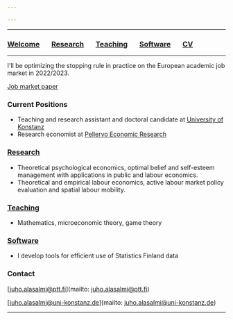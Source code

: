 ```yaml
---

---
```


***

### [Welcome](index.md) &nbsp; &nbsp; &nbsp; [Research](research.md) &nbsp; &nbsp; &nbsp; [Teaching](teaching.md) &nbsp; &nbsp; &nbsp; [Software](software.md) &nbsp; &nbsp; &nbsp; [CV](/cv_alasalmi/cv_juhoalasalmi.pdf)

***

I'll be optimizing the stopping rule in practice on the European academic job market in 2022/2023.

[Job market paper](/papers/signaling_mobility_prospects.pdf)

### Current Positions

  * Teaching and research assistant and doctoral candidate at [University of Konstanz](https://www.wiwi.uni-konstanz.de/goldluecke/team/academic-staff/doctoral-students/)
  * Research economist at [Pellervo Economic Research](http://www.ptt.fi/)

### [Research](research.md)

  * Theoretical psychological economics, optimal belief and self-esteem management with applications in public and labour economics. 
  * Theoretical and empirical labour economics, active labour market policy evaluation and spatial labour mobility.

### [Teaching](teaching.md)
  * Mathematics, microeconomic theory, game theory

### [Software](https://github.com/jalasalmi)
  * I develop tools for efficient use of Statistics Finland data

### Contact

[juho.alasalmi@ptt.fi](mailto: juho.alasalmi@ptt.fi)

[juho.alasalmi@uni-konstanz.de](mailto: juho.alasalmi@uni-konstanz.de)

***

